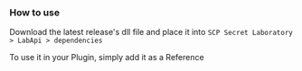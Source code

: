 ### How to use
Download the latest release's dll file and place it into `SCP Secret Laboratory > LabApi > dependencies`

To use it in your Plugin, simply add it as a Reference